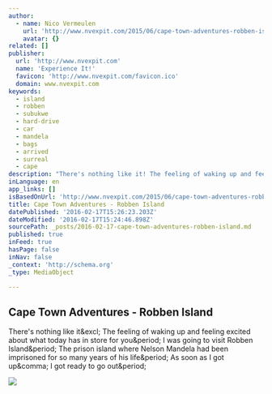 ```yaml
---
author:
  - name: Nico Vermeulen
    url: 'http://www.nvexpit.com/2015/06/cape-town-adventures-robben-island.html'
    avatar: {}
related: []
publisher:
  url: 'http://www.nvexpit.com'
  name: 'Experience It!'
  favicon: 'http://www.nvexpit.com/favicon.ico'
  domain: www.nvexpit.com
keywords:
  - island
  - robben
  - subukwe
  - hard-drive
  - car
  - mandela
  - bags
  - arrived
  - surreal
  - cape
description: "There's nothing like it! The feeling of waking up and feeling excited about what today has in store for you. I was going to visit Robben Island. The prison island where Nelson Mandela had been imprisoned for so many years of his life. As soon as I got up, I got ready to go out."
inLanguage: en
app_links: []
isBasedOnUrl: 'http://www.nvexpit.com/2015/06/cape-town-adventures-robben-island.html'
title: Cape Town Adventures - Robben Island
datePublished: '2016-02-17T15:26:23.203Z'
dateModified: '2016-02-17T15:24:46.898Z'
sourcePath: _posts/2016-02-17-cape-town-adventures-robben-island.md
published: true
inFeed: true
hasPage: false
inNav: false
_context: 'http://schema.org'
_type: MediaObject

---
```

<article style=""><h1>Cape Town Adventures - Robben Island</h1><p>There's nothing like it&amp;excl; The feeling of waking up and feeling excited about what today has in store for you&amp;period; I was going to visit Robben Island&amp;period; The prison island where Nelson Mandela had been imprisoned for so many years of his life&amp;period; As soon as I got up&amp;comma; I got ready to go out&amp;period;</p><img src="http://3.bp.blogspot.com/-JNWhVOSgVFk/VXGmpfFqvaI/AAAAAAABMn4/YaUjlaVHyc8/s1600/Robben%2BIsland.png" /></article>
